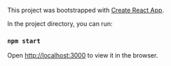 This project was bootstrapped with [Create React App](https://github.com/facebook/create-react-app).

In the project directory, you can run:

### `npm start`

Open [http://localhost:3000](http://localhost:3000) to view it in the browser.
